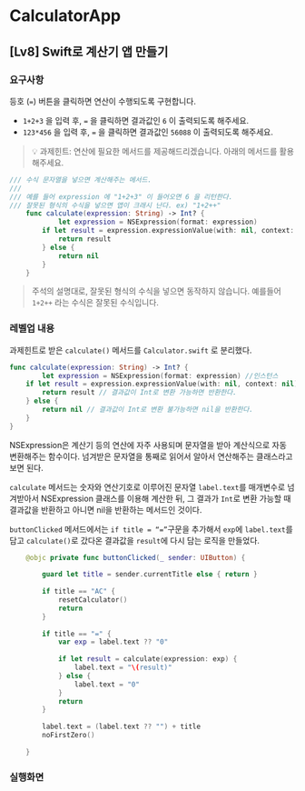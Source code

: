 # CalculatorApp
## [Lv8] Swift로 계산기 앱 만들기

### 요구사항

등호 (`=`) 버튼을 클릭하면 연산이 수행되도록 구현합니다.

- `1+2+3` 을 입력 후, `=` 을 클릭하면 결과값인 `6` 이 출력되도록 해주세요.
- `123*456` 을 입력 후, `=` 을 클릭하면 결과값인 `56088` 이 출력되도록 해주세요.

> 💡 과제힌트: 연산에 필요한 메서드를 제공해드리겠습니다. 아래의 메서드를 활용해주세요.
    
```swift
/// 수식 문자열을 넣으면 계산해주는 메서드.
///
/// 예를 들어 expression 에 "1+2+3" 이 들어오면 6 을 리턴한다.
/// 잘못된 형식의 수식을 넣으면 앱이 크래시 난다. ex) "1+2++"
    func calculate(expression: String) -> Int? {
    	    let expression = NSExpression(format: expression)
        if let result = expression.expressionValue(with: nil, context: nil) as? Int {
            return result
        } else {
            return nil
        }
    }
```
    
> 주석의 설명대로, 잘못된 형식의 수식을 넣으면 동작하지 않습니다. 예를들어 `1+2++` 라는 수식은 잘못된 수식입니다.
    
### 레벨업 내용

과제힌트로 받은 `calculate()` 메서드를 `Calculator.swift` 로 분리했다.
```swift
func calculate(expression: String) -> Int? {
        let expression = NSExpression(format: expression) //인스턴스
    if let result = expression.expressionValue(with: nil, context: nil) as? Int {
        return result // 결과값이 Int로 변환 가능하면 반환한다.
    } else {
        return nil // 결과값이 Int로 변환 불가능하면 nil을 반환한다.
    }
}
```

NSExpression은 계산기 등의 연산에 자주 사용되며 문자열을 받아 계산식으로 자동 변환해주는 함수이다. 넘겨받은 문자열을 통째로 읽어서 알아서 연산해주는 클래스라고 보면 된다. 

`calculate` 메서드는 숫자와 연산기호로 이루어진 문자열 `label.text`를 매개변수로 넘겨받아서 NSExpression 클래스를 이용해 계산한 뒤, 그 결과가 `Int`로 변환 가능할 때 결과값을 반환하고 아니면 nil을 반환하는 메서드인 것이다. 

`buttonClicked` 메서드에서는 `if title = “=”`구문을 추가해서  `exp`에 `label.text`를 담고 `calculate()`로 갔다온 결과값을 `result`에 다시 담는 로직을 만들었다.

```swift
    @objc private func buttonClicked(_ sender: UIButton) {
        
        guard let title = sender.currentTitle else { return }
        
        if title == "AC" {
            resetCalculator()
            return
        }
        
        if title == "=" {
            var exp = label.text ?? "0"
            
            if let result = calculate(expression: exp) {
                label.text = "\(result)"
            } else {
                label.text = "0"
            }
            return
        }
        
        label.text = (label.text ?? "") + title
        noFirstZero()
        
    }
```

### 실행화면

